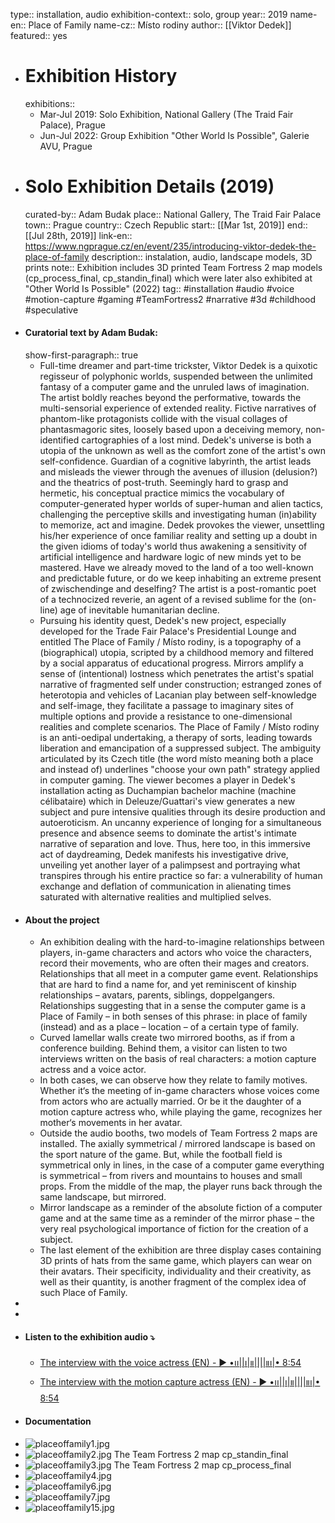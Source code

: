 type:: installation, audio
exhibition-context:: solo, group
year:: 2019
name-en:: Place of Family
name-cz:: Místo rodiny
author:: [[Viktor Dedek]]
featured:: yes

- # Exhibition History
  exhibitions::
	- Mar-Jul 2019: Solo Exhibition, National Gallery (The Traid Fair Palace), Prague
	- Jun-Jul 2022: Group Exhibition "Other World Is Possible", Galerie AVU, Prague
- # Solo Exhibition Details (2019)
  curated-by:: Adam Budak
  place:: National Gallery, The Traid Fair Palace
  town:: Prague
  country:: Czech Republic
  start:: [[Mar 1st, 2019]] 
  end:: [[Jul 28th, 2019]]
  link-en:: https://www.ngprague.cz/en/event/235/introducing-viktor-dedek-the-place-of-family
  description:: instalation, audio, landscape models, 3D prints
  note:: Exhibition includes 3D printed Team Fortress 2 map models (cp_process_final, cp_standin_final) which were later also exhibited at "Other World Is Possible" (2022)
  tag:: #installation #audio #voice #motion-capture #gaming #TeamFortress2 #narrative #3d #childhood #speculative
- #### Curatorial text by Adam Budak:
  show-first-paragraph:: true
	- Full-time dreamer and part-time trickster, Viktor Dedek is a quixotic regisseur of polyphonic worlds, suspended between the unlimited fantasy of a computer game and the unruled laws of imagination. The artist boldly reaches beyond the performative, towards the multi-sensorial experience of extended reality. Fictive narratives of phantom-like protagonists collide with the visual collages of phantasmagoric sites, loosely based upon a deceiving memory, non-identified cartographies of a lost mind. Dedek's universe is both a utopia of the unknown as well as the comfort zone of the artist's own self-confidence. Guardian of a cognitive labyrinth, the artist leads and misleads the viewer through the avenues of illusion (delusion?) and the theatrics of post-truth. Seemingly hard to grasp and hermetic, his conceptual practice mimics the vocabulary of computer-generated hyper worlds of super-human and alien tactics, challenging the perceptive skills and investigating human (in)ability to memorize, act and imagine. Dedek provokes the viewer, unsettling his/her experience of once familiar reality and setting up a doubt in the given idioms of today's world thus awakening a sensitivity of artificial intelligence and hardware logic of new minds yet to be mastered. Have we already moved to the land of a too well-known and predictable future, or do we keep inhabiting an extreme present of zwischendinge and deselfing? The artist is a post-romantic poet of a technocized reverie, an agent of a revised sublime for the (on-line) age of inevitable humanitarian decline.
	- Pursuing his identity quest, Dedek's new project, especially developed for the Trade Fair Palace's Presidential Lounge and entitled The Place of Family / Místo rodiny, is a topography of a (biographical) utopia, scripted by a childhood memory and filtered by a social apparatus of educational progress. Mirrors amplify a sense of (intentional) lostness which penetrates the artist's spatial narrative of fragmented self under construction; estranged zones of heterotopia and vehicles of Lacanian play between self-knowledge and self-image, they facilitate a passage to imaginary sites of multiple options and provide a resistance to one-dimensional realities and complete scenarios. The Place of Family / Místo rodiny is an anti-oedipal undertaking, a therapy of sorts, leading towards liberation and emancipation of a suppressed subject. The ambiguity articulated by its Czech title (the word místo meaning both a place and instead of) underlines "choose your own path" strategy applied in computer gaming. The viewer becomes a player in Dedek's installation acting as Duchampian bachelor machine (machine célibataire) which in Deleuze/Guattari's view generates a new subject and pure intensive qualities through its desire production and autoeroticism. An uncanny experience of longing for a simultaneous presence and absence seems to dominate the artist's intimate narrative of separation and love. Thus, here too, in this immersive act of daydreaming, Dedek manifests his investigative drive, unveiling yet another layer of a palimpsest and portraying what transpires through his entire practice so far: a vulnerability of human exchange and deflation of communication in alienating times saturated with alternative realities and multiplied selves.
- #### About the project
	- An exhibition dealing with the hard-to-imagine relationships between players, in-game characters and actors who voice the characters, record their movements, who are often their mages and creators. Relationships that all meet in a computer game event. Relationships that are hard to find a name for, and yet reminiscent of kinship relationships – avatars, parents, siblings, doppelgangers. Relationships suggesting that in a sense the computer game is a Place of Family – in both senses of this phrase: in place of family (instead) and as a place – location – of a certain type of family.
	- Curved lamellar walls create two mirrored booths, as if from a conference building. Behind them, a visitor can listen to two interviews written on the basis of real characters: a motion capture actress and a voice actor.
	- In both cases, we can observe how they relate to family motives. Whether it‘s the meeting of in-game characters whose voices come from actors who are actually married. Or be it the daughter of a motion capture actress who, while playing the game, recognizes her mother‘s movements in her avatar.
	- Outside the audio booths, two models of Team Fortress 2 maps are installed. The axially symmetrical / mirrored landscape is based on the sport nature of the game. But, while the football field is symmetrical only in lines, in the case of a computer game everything is symmetrical – from rivers and mountains to houses and small props. From the middle of the map, the player runs back through the same landscape, but mirrored.
	- Mirror landscape as a reminder of the absolute fiction of a computer game and at the same time as a reminder of the mirror phase – the very real psychological importance of fiction for the creation of a subject.
	- The last element of the exhibition are three display cases containing 3D prints of hats from the same game, which players can wear on their avatars. Their specificity, individuality and their creativity, as well as their quantity, is another fragment of the complex idea of such Place of Family.
-
-
- #### Listen to the exhibition audio ⤵
	- [The interview with the voice actress (EN) - ▶︎ •၊၊||၊|။||||။‌‌‌‌‌၊|• 8:54](https://soundcloud.com/poznamkyproni/voice-actress/s-qi6OE)
	- [The interview with the motion capture actress (EN) - ▶︎ •၊၊||၊|။||||။‌‌‌‌‌၊|• 8:54](https://soundcloud.com/poznamkyproni/motion-capture-actress/s-DDzXL)
- #### Documentation
- ![placeoffamily1.jpg](../assets/placeoffamily1_1711280978480_0.jpg)
- ![placeoffamily2.jpg](../assets/placeoffamily2_1711280983582_0.jpg) The Team Fortress 2 map cp_standin_final
- ![placeoffamily3.jpg](../assets/placeoffamily3_1711280987578_0.jpg) The Team Fortress 2 map cp_process_final
- ![placeoffamily4.jpg](../assets/placeoffamily4_1711280991495_0.jpg)
- ![placeoffamily6.jpg](../assets/placeoffamily6_1711280995473_0.jpg)
- ![placeoffamily7.jpg](../assets/placeoffamily7_1711280999894_0.jpg)
- ![placeoffamily15.jpg](../assets/placeoffamily15_1711281004271_0.jpg)